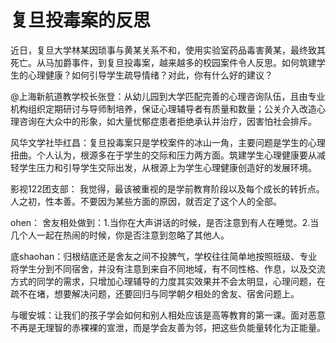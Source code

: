 # 复旦投毒案的反思

近日，复旦大学林某因琐事与黄某关系不和，使用实验室药品毒害黄某，最终致其死亡。从马加爵事件，到复旦投毒案，越来越多的校园案件令人反思。如何筑建学生的心理健康？如何引导学生疏导情绪？对此，你有什么好的建议？ 

@上海新航道教学校长张登：从幼儿园到大学匹配完善的心理咨询队伍，且由专业机构组织定期研讨与导师制培养，保证心理辅导者有质量和数量；公关介入改造心理咨询在大众中的形象，如大量忧郁症患者拒绝承认并治疗，因害怕社会排斥。 

风华文学社毕红昌：复旦投毒案只是学校案件的冰山一角，主要问题是学生的心理扭曲。个人认为，根源多在于学生的交际和压力两方面。筑建学生心理健康要从减轻学生压力和引导学生交际出发，从根源上为学生心理健康创造好的发展环境。 

影视122团支部： 我觉得，最该被重视的是学前教育阶段以及每个成长的转折点。人之初，性本善。不要因为某些方面的原因，就否定了这个人的全部。 

ohen： 舍友相处做到：1.当你在大声讲话的时候，是否注意到有人在睡觉。2.当几个人一起在热闹的时候，你是否注意到忽略了其他人。 

底shaohan：归根结底还是舍友之间不投脾气，学校往往简单地按照班级、专业将学生分到不同宿舍，并没有注意到来自不同地域，有不同性格、作息，以及交流方式的同学的需求，只增加心理辅导的力度其实效果并不会太明显，心理问题，在疏不在堵，想要解决问题，还要回归与同学朝夕相处的舍友、宿舍问题上。 

与暖安城：让我们的孩子学会如何和别人相处应该是高等教育的第一课。面对恶意不再是无理智的赤裸裸的宣泄，而是学会友善为邻，把这些负能量转化为正能量。